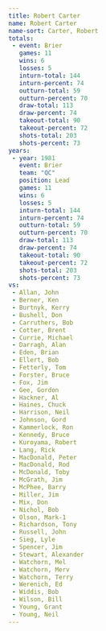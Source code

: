 ```yaml
---
title: Robert Carter
name: Robert Carter
name-sort: Carter, Robert
totals:
 - event: Brier
   games: 11
   wins: 6
   losses: 5
   inturn-total: 144
   inturn-percent: 74
   outturn-total: 59
   outturn-percent: 70
   draw-total: 113
   draw-percent: 74
   takeout-total: 90
   takeout-percent: 72
   shots-total: 203
   shots-percent: 73
years:
 - year: 1981
   event: Brier
   team: "QC"
   position: Lead
   games: 11
   wins: 6
   losses: 5
   inturn-total: 144
   inturn-percent: 74
   outturn-total: 59
   outturn-percent: 70
   draw-total: 113
   draw-percent: 74
   takeout-total: 90
   takeout-percent: 72
   shots-total: 203
   shots-percent: 73
vs:
 - Allan, John
 - Berner, Ken
 - Burtnyk, Kerry
 - Bushell, Don
 - Carruthers, Bob
 - Cotter, Brent
 - Currie, Michael
 - Darragh, Alan
 - Eden, Brian
 - Ellert, Bob
 - Fetterly, Tom
 - Forster, Bruce
 - Fox, Jim
 - Gee, Gordon
 - Hackner, Al
 - Haines, Chuck
 - Harrison, Neil
 - Johnson, Gord
 - Kammerlock, Ron
 - Kennedy, Bruce
 - Kuroyama, Robert
 - Lang, Rick
 - MacDonald, Peter
 - MacDonald, Rod
 - McDonald, Toby
 - McGrath, Jim
 - McPhee, Barry
 - Miller, Jim
 - Mix, Don
 - Nichol, Bob
 - Olson, Mark-1
 - Richardson, Tony
 - Russell, John
 - Sieg, Lyle
 - Spencer, Jim
 - Stewart, Alexander
 - Watchorn, Mel
 - Watchorn, Merv
 - Watchorn, Terry
 - Werenich, Ed
 - Widdis, Bob
 - Wilson, Bill
 - Young, Grant
 - Young, Neil
---
```

